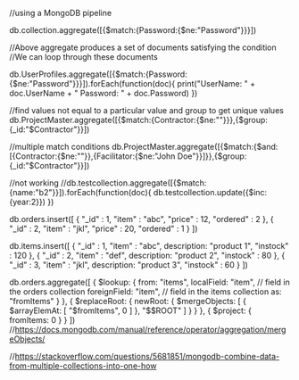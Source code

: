//using a MongoDB pipeline

db.collection.aggregate([{$match:{Password:{$ne:"Password"}}}])

//Above aggregate produces a set of documents satisfying the condition //We can loop through these documents

db.UserProfiles.aggregate([{$match:{Password:{$ne:"Password"}}}]).forEach(function(doc){ print("UserName: " + doc.UserName + " Password: " + doc.Password) })

//find values not equal to a particular value and group to get unique values db.ProjectMaster.aggregate([{$match:{Contractor:{$ne:""}}},{$group:{_id:"$Contractor"}}])

//multiple match conditions db.ProjectMaster.aggregate([{$match:{$and:[{Contractor:{$ne:""}},{Facilitator:{$ne:"John Doe"}}]}},{$group:{_id:"$Contractor"}}])

//not working //db.testcollection.aggregate([{$match:{name:"b2"}}]).forEach(function(doc){ db.testcollection.update({$inc:{year:2}}) })

db.orders.insert([
  { "_id" : 1, "item" : "abc", "price" : 12, "ordered" : 2 },
  { "_id" : 2, "item" : "jkl", "price" : 20, "ordered" : 1 }
])

db.items.insert([
  { "_id" : 1, "item" : "abc", description: "product 1", "instock" : 120 },
  { "_id" : 2, "item" : "def", description: "product 2", "instock" : 80 },
  { "_id" : 3, "item" : "jkl", description: "product 3", "instock" : 60 }
])


db.orders.aggregate([
   {
      $lookup: {
         from: "items",
         localField: "item",    // field in the orders collection
         foreignField: "item",  // field in the items collection
         as: "fromItems"
      }
   },
   {
      $replaceRoot: { newRoot: { $mergeObjects: [ { $arrayElemAt: [ "$fromItems", 0 ] }, "$$ROOT" ] } }
   },
   { $project: { fromItems: 0 } }
])
//https://docs.mongodb.com/manual/reference/operator/aggregation/mergeObjects/

//https://stackoverflow.com/questions/5681851/mongodb-combine-data-from-multiple-collections-into-one-how
